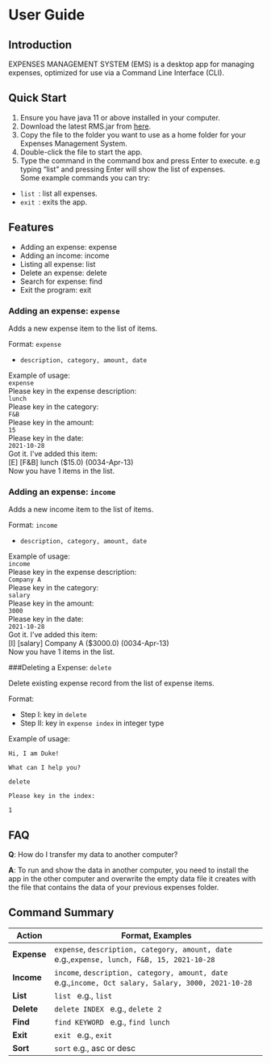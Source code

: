 # User Guide

## Introduction

EXPENSES MANAGEMENT SYSTEM (EMS) is a desktop app for managing expenses, optimized for use via a Command Line
Interface (CLI).

## Quick Start

1. Ensure you have java 11 or above installed in your computer.
1. Download the latest RMS.jar from [here](https://github.com/AY2122S1-TIC4001-F18-2/tp/releases).
1. Copy the file to the folder you want to use as a home folder for your Expenses Management System.
1. Double-click the file to start the app.
1. Type the command in the command box and press Enter to execute. e.g typing “list” and pressing Enter will show the
   list of expenses. <br/>
   Some example commands you can try:

* ```list ```: list all expenses.
* ```exit ```: exits the app.

## Features

* Adding an expense: expense
* Adding an income: income
* Listing all expense: list
* Delete an expense: delete
* Search for expense: find
* Exit the program: exit

### Adding an expense: `expense`

Adds a new expense item to the list of items.

Format: `expense`

* `description, category, amount, date`

Example of usage: <br/>
`expense` <br/>
Please key in the expense description:<br/>
`lunch` <br/>
Please key in the category: <br/>
`F&B` <br/>
Please key in the amount: <br/>
`15` <br/>
Please key in the date: <br/>
`2021-10-28` <br/>
Got it. I've added this item: <br/>
[E] [F&B] lunch ($15.0) (0034-Apr-13) <br/>
Now you have 1 items in the list. <br/>

### Adding an expense: `income`

Adds a new income item to the list of items.

Format: `income`

* `description, category, amount, date`

Example of usage: <br/>
`income` <br/>
Please key in the expense description:<br/>
`Company A` <br/>
Please key in the category: <br/>
`salary` <br/>
Please key in the amount: <br/>
`3000` <br/>
Please key in the date: <br/>
`2021-10-28` <br/>
Got it. I've added this item: <br/>
[I] [salary] Company A ($3000.0) (0034-Apr-13) <br/>
Now you have 1 items in the list. <br/>

###Deleting a Expense: `delete`

Delete existing expense record from the list of expense items.

Format: 
* Step I: key in `delete`
* Step II: key in `expense index` in integer type

Example of usage:

`Hi, I am Duke!`

`What can I help you?`

`delete`

`Please key in the index:`

`1`



## FAQ

**Q**: How do I transfer my data to another computer?

**A**: To run and show the data in another computer, you need to install the app in the other computer and overwrite the
empty data file it creates with the file that contains the data of your previous expenses folder.

## Command Summary

**Action** | **Format, Examples**
------------ | -------------
**Expense** | ```expense```, ```description, category, amount, date``` e.g.,```expense, lunch, F&B, 15, 2021-10-28 ```
**Income** | ```income```, ```description, category, amount, date``` e.g.,```income, Oct salary, Salary, 3000, 2021-10-28 ```
**List** | ```list ``` e.g., ```list ```
**Delete** | ```delete INDEX ``` e.g., ```delete 2 ```
**Find** | ```find KEYWORD ``` e.g., ```find lunch ```
**Exit** | ```exit ``` e.g., ```exit ```
**Sort** | ```sort``` e.g., asc or desc
